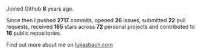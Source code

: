 Joined Github **8** years ago.

Since then I pushed **2717** commits, opened **26** issues, submitted **22** pull requests, received **165** stars across **72** personal projects and contributed to **16** public repositories.

Find out more about me on [lukasbach.com](https://lukasbach.com)
